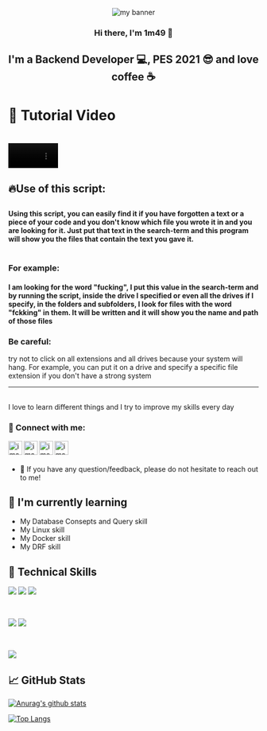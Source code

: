 <p align="center">
<img src="https://user-images.githubusercontent.com/89096381/221367325-5d6cefd9-cabc-4af2-84ca-aa5a1f30d29e.PNG" alt="my banner">
</p>

<h3 align="center">
Hi there, I'm 1m49 👋
</h3>

<h2 align="center">
I'm a Backend Developer 💻, PES 2021 😎 and love coffee ☕ 
</h2> 

<h1> 🍕 Tutorial Video <h1>
<video src='https://user-images.githubusercontent.com/89096381/221369159-bd03bea5-1f7a-41a2-899c-0816ff7d6f8a.mp4' width=100></video>


<h2> 🔥Use of this script: <h2/>
<h4>Using this script, you can easily find it if you have forgotten a text or a piece of your code and you don't know which file you wrote it in and you are looking for it. Just put that text in the search-term and this program will show you the files that contain the text you gave it.
<br>
<br>
<h3>For example: </h3> <h4>I am looking for the word "fucking", I put this value in the search-term and by running the script, inside the drive I specified or even all the drives if I specify, in the folders and subfolders, I look for files with the word "fckking" in them. It will be written and it will show you the name and path of those files<h4/>

<h3>Be careful: </h3> try not to click on all extensions and all drives because your system will hang. For example, you can put it on a drive and specify a specific file extension if you don't have a strong system
<hr><br>
I love to learn different things and I try to improve my skills every day 

### 🤝 Connect with me:

<a href="https://www.linkedin.com/in/iman-akbari-78329b224/"><img align="left" src="https://user-images.githubusercontent.com/89096381/221364767-83699e75-4ab8-4dab-8063-dd71ced7ebe6.png" alt="iman akbari | LinkedIn" width="28px"/></a>

<a href="https://instagram.com/imanakbari.7200"><img align="left" src="https://user-images.githubusercontent.com/89096381/221364611-7c9c565a-c0c3-4775-9108-971728477285.png" alt="iman akbari | Instagram" width="28px"/></a>

<a href="https://telegram.me/byp4s/"><img align="left" src="https://user-images.githubusercontent.com/89096381/221364514-bcd1f538-8e1a-4265-9da3-30dae5551acb.png" alt="iman akbari | Telegram" width="28px"/></a>

<a href="https://wa.me/09152092997"><img align="left" src="https://user-images.githubusercontent.com/89096381/221364949-888e2274-4ecf-4d49-925b-27452e05536f.png" alt="iman akbari | WhatsApp" width="28px"/></a>



</br>
</br>

- 💬 If you have any question/feedback, please do not hesitate to reach out to me!

## 🌱 I'm currently learning

- My Database Consepts and Query skill
- My Linux skill
- My Docker skill
- My DRF skill  

## 💼 Technical Skills

![](https://img.shields.io/badge/Code-Python-informational?style=flat&logo=python&color=61DAFB)
![](https://img.shields.io/badge/Code-HTML5-informational?style=flat&logo=HTML5&color=E34F26)
![](https://img.shields.io/badge/Code-PostgreSQL-informational?style=flat&logo=PostgreSQL&color=336791)

</br>

![](https://img.shields.io/badge/Style-Bootstrap-informational?style=flat&logo=Bootstrap&color=7952B3)
![](https://img.shields.io/badge/Style-CSS3-informational?style=flat&logo=CSS3&color=1572B6)


</br>

![](https://img.shields.io/badge/Tools-Git-informational?style=flat&logo=Git&color=F05032)

## 📈 GitHub Stats 

[![Anurag's github stats](https://github-readme-stats.vercel.app/api?username=1m49)](https://github.com/1m49)

[![Top Langs](https://github-readme-stats.vercel.app/api/top-langs/?username=1m49&layout=compact)](https://github.com/1m49)

<!-- [![Visitors](https://visitor-badge.glitch.me/badge?page_id=1m49.1m49)](https://www.yushi.dev/) -->
